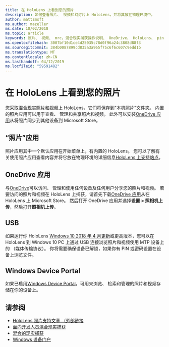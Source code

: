 ```yaml
---
title: 在 HoloLens 上看到您的照片
description: 如何查看照片、 视频和幻灯片上 HoloLens，并将其放在物理环境中。
author: mattzmsft
ms.author: mazeller
ms.date: 10/02/2018
ms.topic: article
keywords: 照片、 视频、 mrc，混合现实捕获操作说明、 OneDrive、 HoloLens、 pin、 位置、 幻灯片放映
ms.openlocfilehash: 3007bf10d1ce4d25035c78d0f96a24c3808d88f3
ms.sourcegitcommit: 384b0087899cd835a3a965f75c6f6c607c9edd1b
ms.translationtype: MT
ms.contentlocale: zh-CN
ms.lasthandoff: 04/12/2019
ms.locfileid: "59591482"
---
```

# <a name="see-your-photos-on-hololens"></a>在 HoloLens 上看到您的照片

您采取[混合现实照片和视频](mixed-reality-capture.md)上 HoloLens，它们将保存到"本机照片"文件夹。 内置的照片应用可以用于查看、 管理和共享照片和视频。 此外可以安装[OneDrive 应用](https://www.microsoft.com/p/onedrive/9wzdncrfj1p3)从将照片同步到其他设备到 Microsoft Store。 

## <a name="photos-app"></a>“照片”应用

照片应用其中一个默认应用在开始菜单上，有内置的 HoloLens。 您可以了解有关使用照片应用查看内容并将它放在物理环境的详细信息[HoloLens 上支持站点](https://support.microsoft.com/help/12648)。 

## <a name="onedrive-app"></a>OneDrive 应用

与[OneDrive](https://onedrive.live.com/)可以访问、 管理和使用任何设备及任何用户分享您的照片和视频。 若要访问的照片和视频在 HoloLens 上捕获，请首先下载[OneDrive 应用](https://www.microsoft.com/p/onedrive/9wzdncrfj1p3)从在 HoloLens 上 Microsoft Store。 然后打开 OneDrive 应用并选择**设置 > 照相机上传**，然后打开**照相机上传**。

## <a name="usb"></a>USB 

如果运行你 HoloLens [Windows 10 2018 年 4 月更新](release-notes-april-2018.md)或更高版本，您可以在 HoloLens 到 Windows 10 PC 上通过 USB 连接浏览照片和视频使用 MTP 设备上的 （媒体传输协议）。 你将需要确保设备已解锁，如果你有 PIN 或密码设置在设备上浏览文件。 

## <a name="windows-device-portal"></a>Windows Device Portal

如果已启用[Windows Device Portal](using-the-windows-device-portal.md#mixed-reality-capture)，可用来浏览、 检索和管理的照片和视频存储在你的设备上。

## <a name="see-also"></a>请参阅

* [HoloLens 照片支持文章 （外部链接](https://support.microsoft.com/help/12648)
* [面向开发人员混合现实捕获](mixed-reality-capture-for-developers.md)
* [混合的现实捕获](mixed-reality-capture.md)
* [Windows 设备门户](using-the-windows-device-portal.md)

